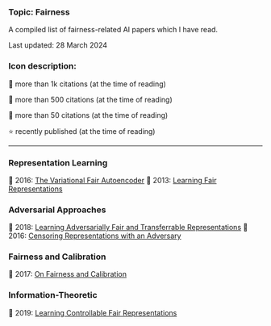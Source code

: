 ### Topic: Fairness

A compiled list of fairness-related AI papers which I have read.

Last updated: 28 March 2024

### Icon description:

🥇 more than 1k citations (at the time of reading)

🥈 more than 500 citations (at the time of reading)

🥉 more than 50 citations (at the time of reading)

⭐ recently published (at the time of reading)

----

### Representation Learning

🥈 2016: [The Variational Fair Autoencoder](https://arxiv.org/abs/1511.00830)
🥇 2013: [Learning Fair Representations](https://proceedings.mlr.press/v28/zemel13.html)

### Adversarial Approaches

🥈 2018: [Learning Adversarially Fair and Transferrable Representations](https://arxiv.org/abs/1802.06309)
🥈 2016: [Censoring Representations with an Adversary](https://arxiv.org/abs/1511.05897)

### Fairness and Calibration

🥈 2017: [On Fairness and Calibration](https://arxiv.org/abs/1709.02012)


### Information-Theoretic

🥉 2019: [Learning Controllable Fair Representations](https://arxiv.org/abs/1812.04218)